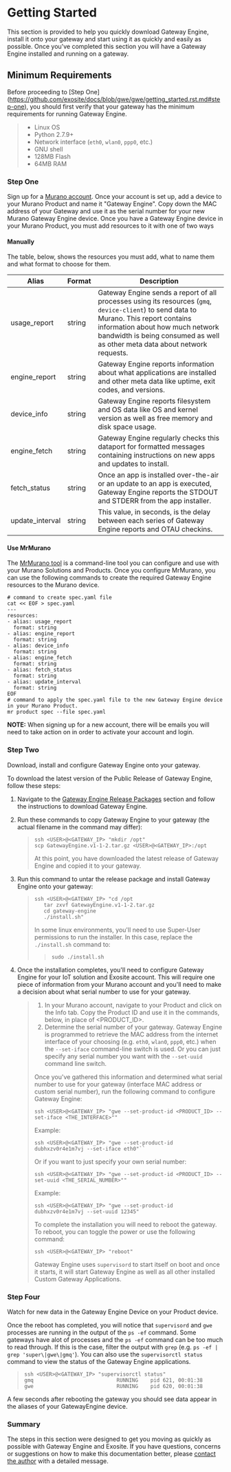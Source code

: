Getting Started
===============

This section is provided to help you quickly download Gateway Engine,
install it onto your gateway and start using it as quickly and easily as
possible. Once you've completed this section you will have a Gateway
Engine installed and running on a gateway.

Minimum Requirements
--------------------

Before proceeding to [Step One] (https://github.com/exosite/docs/blob/gwe/gwe/getting_started.rst.md#step-one), you should first verify that your
gateway has the minimum requirements for running Gateway Engine.

> -   Linux OS
> -   Python 2.7.9+
> -   Network interface (`eth0`, `wlan0`, `ppp0`, etc.)
> -   GNU shell
> -   128MB Flash
> -   64MB RAM

### Step One

Sign up for a [Murano account](https://exosite.com/murano/). Once your
account is set up, add a device to your Murano Product and name it
"Gateway Engine". Copy down the MAC address of your Gateway and use it
as the serial number for your new Murano Gateway Engine device. Once you
have a Gateway Engine device in your Murano Product, you must add
resources to it with one of two ways

#### Manually

The table, below, shows the resources you must add, what to name them
and what format to choose for them.

| Alias         | Format        | Description   |
| ------------- | ------------- | ------------- |
| usage_report  | string        | Gateway Engine sends a report of all processes using its resources (`gmq`, `device-client`) to send data to Murano. This report contains information about how much network bandwidth is being consumed as well as other meta data about network requests.|
| engine_report | string | Gateway Engine reports information about what applications are installed and other meta data like uptime, exit codes, and versions.         |
| device_info | string | Gateway Engine reports filesystem and OS data like OS and kernel version as well as free memory and disk space usage.|
| engine_fetch | string | Gateway Engine regularly checks this dataport for formatted messages containing instructions on new apps and updates to install.        |
| fetch_status | string | Once an app is installed over-the-air or an update to an app is executed, Gateway Engine reports the STDOUT and STDERR from the app installer.        |
| update_interval | string | This value, in seconds, is the delay between each series of Gateway Engine reports and OTAU checkins.|

#### Use MrMurano

The [MrMurano tool](https://github.com/tadpol/MrMurano) is a
command-line tool you can configure and use with your Murano Solutions
and Products. Once you configure MrMurano, you can use the following
commands to create the required Gateway Engine resources to the Murano
device.

``` {.sourceCode .bash}
# command to create spec.yaml file
cat << EOF > spec.yaml
---
resources:
- alias: usage_report
  format: string
- alias: engine_report
  format: string
- alias: device_info
  format: string
- alias: engine_fetch
  format: string
- alias: fetch_status
  format: string
- alias: update_interval
  format: string 
EOF
# command to apply the spec.yaml file to the new Gateway Engine device in your Murano Product.
mr product spec --file spec.yaml
```

**NOTE:** When signing up for a new account, there will be emails you will need to
take action on in order to activate your account and login.

### Step Two

Download, install and configure Gateway Engine onto your gateway.

To download the latest version of the Public Release of Gateway Engine,
follow these steps:

1.  Navigate to the [Gateway Engine Release Packages](https://github.com/exosite/docs/blob/gwe/gwe/release_packages.rst.md#gateway-engine-release-packages) section and follow the instructions to
    download Gateway Engine.
2.  Run these commands to copy Gateway Engine to your gateway (the
    actual filename in the command may differ):

    > ``` {.sourceCode .bash}
    > ssh <USER>@<GATEWAY_IP> "mkdir /opt"
    > scp GatewayEngine.v1-1-2.tar.gz <USER>@<GATEWAY_IP>:/opt 
    > ```
    >
    > At this point, you have downloaded the latest release of Gateway
    > Engine and copied it to your gateway.

3.  Run this command to untar the release package and install Gateway
    Engine onto your gateway:

    > ``` {.sourceCode .bash}
    > ssh <USER>@<GATEWAY_IP> "cd /opt
    >    tar zxvf GatewayEngine.v1-1-2.tar.gz
    >    cd gateway-engine
    >    ./install.sh"
    > ```
    >
    > <div class="admonition note">
    >
    > In some linux environments, you'll need to use Super-User
    > permissions to run the installer. In this case, replace the
    > `./install.sh` command to:
    >
    > > ``` {.sourceCode .bash}
    > > sudo ./install.sh
    > > ```
    >
    > </div>

4.  Once the installation completes, you'll need to configure Gateway
    Engine for your IoT solution and Exosite account. This will require
    one piece of information from your Murano account and you'll need to
    make a decision about what serial number to use for your gateway.

    > 1.  In your Murano account, navigate to your Product and click on
    >     the Info tab. Copy the Product ID and use it in the commands,
    >     below, in place of &lt;PRODUCT\_ID&gt;.
    > 2.  Determine the serial number of your gateway. Gateway Engine is
    >     programmed to retrieve the MAC address from the internet
    >     interface of your choosing (e.g. `eth0`, `wlan0`,
    >     `ppp0`, etc.) when the `--set-iface` command-line switch
    >     is used. Or you can just specify any serial number you want
    >     with the `--set-uuid` command line switch.
    >
    > Once you've gathered this information and determined what serial
    > number to use for your gateway (interface MAC address or custom
    > serial number), run the following command to configure Gateway
    > Engine:
    >
    > ``` {.sourceCode .bash}
    > ssh <USER>@<GATEWAY_IP> "gwe --set-product-id <PRODUCT_ID> --set-iface <THE_INTERFACE>""
    > ```
    >
    > <div class="admonition note">
    >
    > Example:
    >
    > ``` {.sourceCode .bash}
    > ssh <USER>@<GATEWAY_IP> "gwe --set-product-id dubhxzv0r4e1m7vj --set-iface eth0"``
    > ```
    >
    > </div>
    >
    > Or if you want to just specify your own serial number:
    >
    > ``` {.sourceCode .bash}
    > ssh <USER>@<GATEWAY_IP> "gwe --set-product-id <PRODUCT_ID> --set-uuid <THE_SERIAL_NUMBER>""
    > ```
    >
    > <div class="admonition note">
    >
    > Example:
    >
    > ``` {.sourceCode .bash}
    > ssh <USER>@<GATEWAY_IP> "gwe --set-product-id dubhxzv0r4e1m7vj --set-uuid 12345"
    > ```
    >
    > </div>
    >
    > To complete the installation you will need to reboot the gateway.
    > To reboot, you can toggle the power or use the following command:
    >
    > ``` {.sourceCode .bash}
    > ssh <USER>@<GATEWAY_IP> "reboot"
    > ```
    >
    > <div class="admonition important">
    >
    > Gateway Engine uses `supervisord` to start itself on boot and once
    > it starts, it will start Gateway Engine as well as all other
    > installed Custom Gateway Applications.
    >
    > </div>

### Step Four

Watch for new data in the Gateway Engine Device on your Product device.

Once the reboot has completed, you will notice that `supervisord` and
`gwe` processes are running in the output of the `ps -ef` command. Some
gateways have alot of processes and the `ps -ef` command can be too much
to read through. If this is the case, filter the output with `grep`
(e.g. `ps -ef | grep 'super\|gwe\|gmq'`). You can also use the
`supervisorctl status` command to view the status of the Gateway Engine
applications.

> ``` {.sourceCode .bash}
> ssh <USER>@<GATEWAY_IP> "supervisorctl status"
> gmq                           RUNNING    pid 621, 00:01:38
> gwe                           RUNNING    pid 620, 00:01:38
> ```

A few seconds after rebooting the gateway you should see data appear in
the aliases of your GatewayEngine device.

### Summary

The steps in this section were designed to get you moving as quickly as
possible with Gateway Engine and Exosite. If you have questions,
concerns or suggestions on how to make this documentation better, please
[contact the author](gwesupport@exosite.com) with a detailed message.
